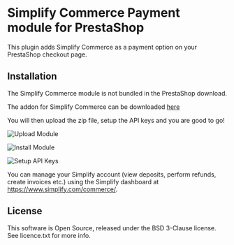 
# Simplify Commerce Payment module for PrestaShop

This plugin adds Simplify Commerce as a payment option on your PrestaShop checkout page.

## Installation

The Simplify Commerce module is not bundled in the PrestaShop download.

The addon for Simplify Commerce can be downloaded [here](https://addons.prestashop.com/en/payment-card-wallet/17104-simplify-commerce-by-mastercard.html)

You will then upload the zip file, setup the API keys and you are good to go! 

![Upload Module](docs/upload_module.png "Upload Simplify Commerce module")

![Install Module](docs/install_module.png "Install Simplify Commerce module")

![Setup API Keys](docs/plugin_configuration.png "Plugin Configuration")

You can manage your Simplify account (view deposits, perform refunds, create invoices etc.) using the Simplify dashboard at https://www.simplify.com/commerce/.

## License
This software is Open Source, released under the BSD 3-Clause license. See licence.txt for more info.
